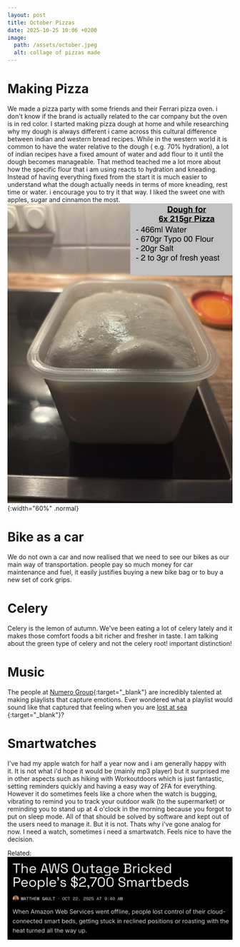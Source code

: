 ```yaml
---
layout: post
title: October Pizzas
date: 2025-10-25 10:06 +0200
image:
  path: /assets/october.jpeg
  alt: collage of pizzas made
---
```

# Making Pizza
We made a pizza party with some friends and their Ferrari pizza oven. i don't know if the brand is actually related to the car company but the oven is in red color.
I started making pizza dough at home and while researching why my dough is always different i came across this cultural difference between indian and western bread recipes.
While in the western world it is common to have the water relative to the dough ( e.g. 70% hydration), a lot of indian recipes have a fixed amount of water and add flour to it until the dough becomes manageable.
That method teached me a lot more about how the specific flour that i am using reacts to hydration and kneading. Instead of having everything fixed from the start it is much easier to understand what the dough actually needs in terms of more kneading, rest time or water. i encourage you to try it that way.
I liked the sweet one with apples, sugar and cinnamon the most.
![Dough Recipe](/assets/dough.jpg){:width="60%" .normal}

# Bike as a car
We do not own a car and now realised that we need to see our bikes as our main way of transportation. people pay so much money for car maintenance and fuel, it easily justifies buying a new bike bag or to buy a new set of cork grips.

# Celery
Celery is the lemon of autumn. We've been eating a lot of celery lately and it makes those comfort foods a bit richer and fresher in taste. I am talking about the green type of celery and not the celery root! important distinction!

# Music
The people at [Numero Group](https://numerogroup.com/blogs/stream){:target="_blank"} are incredibly talented at making playlists that capture emotions. Ever wondered what a playlist would sound like that captured that feeling when you are [ lost at sea ](https://spotify.link/huVCn6XKFXb){:target="_blank"}?

# Smartwatches
I've had my apple watch for half a year now and i am generally happy with it. It is not what i'd hope it would be (mainly mp3 player) but it surprised me in other aspects such as hiking with Workoutdoors which is just fantastic, setting reminders quickly and having a easy way of 2FA for everything. 
However it do sometimes feels like a chore when the watch is bugging, vibrating to remind you to track your outdoor walk (to the supermarket) or reminding you to stand up at 4 o'clock in the morning because you forgot to put on sleep mode. All of that should be solved by software and kept out of the users need to manage it. But it is not. Thats why i've gone analog for now. I need a watch, sometimes i need a smartwatch. Feels nice to have the decision.

Related:
![Screenshot of article headline reading "The AWS Outage Bricked People's $2,700 Smartbeds" with subtext "When Amazon Web Services went offline, people lost control of their cloud-connected smart beds, getting stuck in reclined positions or roasting with the heat turned all the way up."](/assets/aws-outage.jpg)



